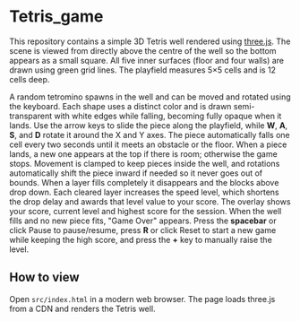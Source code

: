 # Tetris_game

This repository contains a simple 3D Tetris well rendered using [three.js](https://threejs.org/). The scene is viewed from directly above the centre of the well so the bottom appears as a small square. All five inner surfaces (floor and four walls) are drawn using green grid lines. The playfield measures 5×5 cells and is 12 cells deep.

A random tetromino spawns in the well and can be moved and rotated using the keyboard. Each shape uses a distinct color and is drawn semi-transparent with white edges while falling, becoming fully opaque when it lands. Use the arrow keys to slide the piece along the playfield, while **W**, **A**, **S**, and **D** rotate it around the X and Y axes. The piece automatically falls one cell every two seconds until it meets an obstacle or the floor. When a piece lands, a new one appears at the top if there is room; otherwise the game stops. Movement is clamped to keep pieces inside the well, and rotations automatically shift the piece inward if needed so it never goes out of bounds. When a layer fills completely it disappears and the blocks above drop down. Each cleared layer increases the speed level, which shortens the drop delay and awards that level value to your score. The overlay shows your score, current level and highest score for the session. When the well fills and no new piece fits, "Game Over" appears. Press the **spacebar** or click Pause to pause/resume, press **R** or click Reset to start a new game while keeping the high score, and press the **+** key to manually raise the level.

## How to view

Open `src/index.html` in a modern web browser. The page loads three.js from a CDN and renders the Tetris well.

